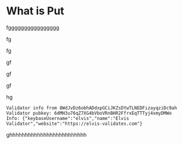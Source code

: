 # What is Put

fgggggggggggggggg

fg

fg

gf



gf

gf

hg



```
Validator info from 8WdJvDz6obhADdxpGCiJKZsDYwTLNEDFizayqziDc9ah  
Validator pubkey: 6dMH3u76qZ7XG4bVboVRnBHR2FfrxEqTTTyj4xmyDMWo  
Info: {"keybaseUsername":"elvis","name":"Elvis Validator","website":"https://elvis-validates.com"}

```







ghhhhhhhhhhhhhhhhhhhhhhhhh
